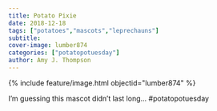 ```yaml
---
title: Potato Pixie
date: 2018-12-18
tags: ["potatoes","mascots","leprechauns"]
subtitle: 
cover-image: lumber874
categories: ["potatopotuesday"]
author: Amy J. Thompson
---
```


{% include feature/image.html objectid="lumber874" %}

I’m guessing this mascot didn’t last long... #potatopotuesday